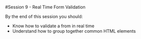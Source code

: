 
#Session 9 - Real Time Form Validation

By the end of this session you should:


 * Know how to validate a from in real time
 * Understand how to group together common HTML elements 
 
 